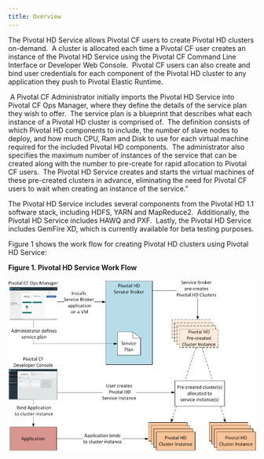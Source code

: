 ```yaml
---
title: Overview
---
```


The Pivotal HD Service allows Pivotal CF users to create Pivotal HD clusters on-demand.  A cluster is allocated each time a Pivotal CF user creates an instance of the Pivotal HD Service using the Pivotal CF Command Line Interface or Developer Web Console.  Pivotal CF users can also create and bind user credentials for each component of the Pivotal HD cluster to any application they push to Pivotal Elastic Runtime.

 A Pivotal CF Administrator initially imports the Pivotal HD Service into Pivotal CF Ops Manager, where they define the details of the service plan they wish to offer.  The service plan is a blueprint that describes what each instance of a Pivotal HD cluster is comprised of.  The definition consists of which Pivotal HD components to include, the number of slave nodes to deploy, and how much CPU, Ram and Disk to use for each virtual machine required for the included Pivotal HD components.  The administrator also specifies the maximum number of instances of the service that can be created along with the number to pre-create for rapid allocation to Pivotal CF users.  The Pivotal HD Service creates and starts the virtual machines of these pre-created clusters in advance, eliminating the need for Pivotal CF users to wait when creating an instance of the service."

The Pivotal HD Service includes several components from the Pivotal HD 1.1 software stack, including HDFS, YARN and MapReduce2.  Additionally, the Pivotal HD Service includes HAWQ and PXF.  Lastly, the Pivotal HD Service includes GemFire XD, which is currently available for beta testing purposes.

Figure 1 shows the work flow for creating Pivotal HD clusters using Pivotal HD Service:

**Figure 1. Pivotal HD Service Work Flow**

![Data Service Work Flow](/images/data_service.png "Data Service Work Flow")